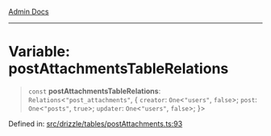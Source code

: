 [Admin Docs](/)

***

# Variable: postAttachmentsTableRelations

> `const` **postAttachmentsTableRelations**: `Relations`\<`"post_attachments"`, \{ `creator`: `One`\<`"users"`, `false`\>; `post`: `One`\<`"posts"`, `true`\>; `updater`: `One`\<`"users"`, `false`\>; \}\>

Defined in: [src/drizzle/tables/postAttachments.ts:93](https://github.com/PalisadoesFoundation/talawa-api/blob/a4f57b3a64e82c74809b195eb7bde9c04b2a5e89/src/drizzle/tables/postAttachments.ts#L93)
